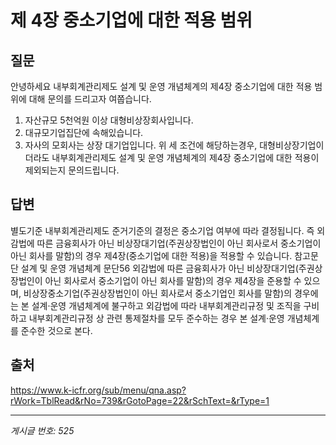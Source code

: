 # 제 4장 중소기업에 대한 적용 범위

## 질문
안녕하세요
내부회계관리제도 설계 및 운영 개념체계의 제4장 중소기업에 대한 적용 범위에 대해 문의를 드리고자 여쭙습니다.
1. 자산규모 5천억원 이상 대형비상장회사입니다.
2. 대규모기업집단에 속해있습니다.
3. 자사의 모회사는 상장 대기업입니다.
위 세 조건에 해당하는경우, 대형비상장기업이더라도
내부회계관리제도 설계 및 운영 개념체계의 제4장 중소기업에 대한 적용이 제외되는지 문의드립니다.

## 답변
별도기준 내부회계관리제도 준거기준의 결정은 중소기업 여부에 따라 결정됩니다.
즉 외감법에 따른 금융회사가 아닌 비상장대기업(주권상장법인이 아닌 회사로서 중소기업이 아닌 회사를 말함)의 경우 제4장(중소기업에 대한 적용)을 적용할 수 있습니다.
참고문단
설계 및 운영 개념체계 문단56
외감법에 따른 금융회사가 아닌 비상장대기업(주권상장법인이 아닌 회사로서 중소기업이 아닌 회사를 말함)의 경우 제4장을 준용할 수 있으며, 비상장중소기업(주권상장법인이 아닌 회사로서 중소기업인 회사를 말함)의 경우에는 본 설계·운영 개념체계에 불구하고 외감법에 따라 내부회계관리규정 및 조직을 구비하고 내부회계관리규정 상 관련 통제절차를 모두 준수하는 경우 본 설계·운영 개념체계를 준수한 것으로 본다.

## 출처
https://www.k-icfr.org/sub/menu/qna.asp?rWork=TblRead&rNo=739&rGotoPage=22&rSchText=&rType=1

---
*게시글 번호: 525*
